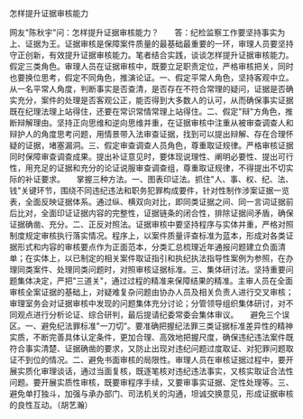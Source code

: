 怎样提升证据审核能力

网友"陈秋宇"问：怎样提升证据审核能力？　　答：纪检监察工作要坚持事实为上、证据为王。证据审核是保障案件质量的最基础最重要的一环，审理人员要坚持守正创新，有效提升证据审核能力。笔者结合实践，谈谈怎样提升证据审核能力。　　假定三类角色。审理人员在证据审核中，既要立足职责定位，严格审核把关，同时也要换位思考，假定不同角色，推演论证。一、假定平常人角色，坚持客观中立。从一名平常人角度，判断事实是否查清，是否存在不符合常理的疑问，证据是否确实充分，案件的处理是否客观公正，能否得到大多数人的认可，从而确保事实证据既在纪理法理上站得住，还要在常识常情常理上站得住。二、假定"辩"方角色，推断辩解理由。坚持正向思维和逆向思维并重，在证据审核中注重从被审查调查人和辩护人的角度思考问题，用情景带入法审查证据，找到可以提出辩解、存在合理怀疑的证据，堵塞漏洞。三、假定审查调查人员角色，尊重取证规律。严格审核证据同时保障审查调查成果。提出补证意见时，要体现说理性、阐明必要性、提出可行性，用充足的证据和充分的论证说服审查调查组，尊重取证规律，不得提出不切实际的补证要求。　　掌握三种方法。一、图表印证法。抓住"人、事、权、纪、法、钱"关键环节，围绕不同违纪违法和职务犯罪构成要件，针对性制作涉案证据一览表，全面反映证据体系。通过纵、横双向对比，即同类证据之间、同一言词证据前后比对，全面印证证据内容的完整性，证据链条的闭合性，排除证据间矛盾，确保证据确凿、充分。二、正反对照法。证据审核中要坚持程序与实体并重，严格对照制度规定审核执行落实情况。程序上，以案件质量评查标准为蓝本，形成对各类证据形式和内容的审核要点作为正面范本，分类汇总梳理近年通报问题建立负面清单；在实体上，以已制定的相关案件取证指引和执纪执法指导性案例为参照，在办理同类案件、处理同类问题时，对照审核证据标准。三、集体研讨法。坚持重要问题集体决定，严把"三道关"，通过过程的精准来保障结果的精准。主审人员在全面审核全案证据的基础上，对疑难复杂问题由协办人员及相关负责人进行交叉审核；审理室务会对证据审核中发现的问题集体充分讨论；分管领导组织集体研讨，对不同观点进行分析论证、综合研判，最后提请纪委常委会集体审议。　　避免三个误区。一、避免纪法罪标准"一刀切"。要准确把握纪法罪三类证据标准差异性的精神实质，不断完善具体认定条件，更加合理、高效地把握尺度，确保违纪违法案件既符合事实清楚、证据确凿的要求，又防止出现对违纪问题过度取证、对犯罪问题取证不到位的情况。二、避免书面审核的局限性。审理人员在审核证据过程中，要开展实质化审理谈话，通过当面复核，既逐笔核对违纪违法事实，又核实取证合法性问题。要开展实质性审核，既要审程序手续，又要审事实证据、定性处理等。三、避免单打独斗，加强与承办部门、司法机关的沟通，坦诚交换意见，形成证据审核的良性互动。（胡艺瀚）
